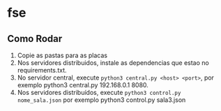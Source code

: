 # fse

## Como Rodar

1. Copie as pastas para as placas
2. Nos servidores distribuidos, instale as dependencias que estao no requirements.txt.
3. No servidor central, execute `python3 central.py <host> <port>`, por exemplo python3 central.py 192.168.0.1 8080.
4. Nos servidores distribuídos, execute `python3 control.py nome_sala.json` por exemplo python3 control.py sala3.json
